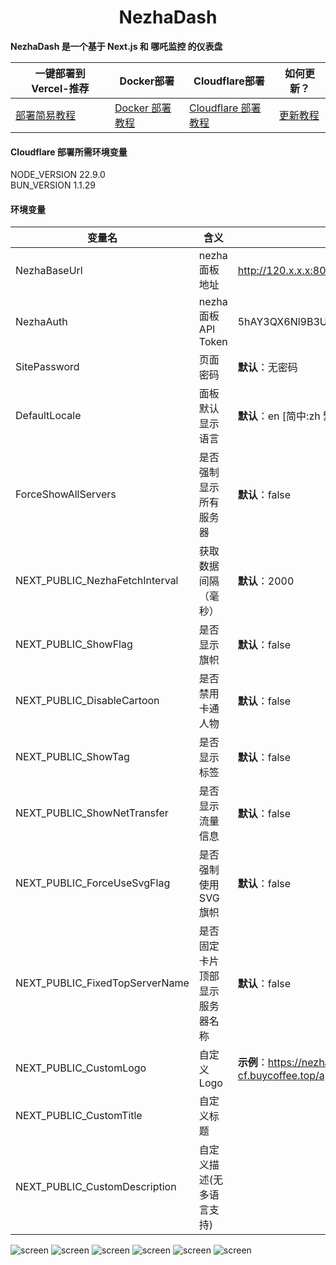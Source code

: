 <h1 align="center">NezhaDash</h1>

<strong>NezhaDash 是一个基于 Next.js 和 哪吒监控 的仪表盘</strong>
<br>

</div>

| 一键部署到 Vercel-推荐                                | Docker部署                                                      | Cloudflare部署                                                          | 如何更新？                                                |
| ----------------------------------------------------- | --------------------------------------------------------------- | ----------------------------------------------------------------------- | --------------------------------------------------------- |
| [部署简易教程](https://buycoffee.top/blog/tech/nezha) | [Docker 部署教程](https://buycoffee.top/blog/tech/nezha-docker) | [Cloudflare 部署教程](https://buycoffee.top/blog/tech/nezha-cloudflare) | [更新教程](https://buycoffee.top/blog/tech/nezha-upgrade) |

#### Cloudflare 部署所需环境变量

NODE_VERSION 22.9.0
<br>
BUN_VERSION 1.1.29

#### 环境变量

| 变量名                         | 含义                           | 示例                                                          |
| ------------------------------ | ------------------------------ | ------------------------------------------------------------- |
| NezhaBaseUrl                   | nezha 面板地址                 | http://120.x.x.x:8008                                         |
| NezhaAuth                      | nezha 面板 API Token           | 5hAY3QX6Nl9B3Uxxxx26KMvOMyXS1Udi                              |
| SitePassword                   | 页面密码                       | **默认**：无密码                                              |
| DefaultLocale                  | 面板默认显示语言               | **默认**：en [简中:zh 繁中:zh-t 英语:en 日语:ja]              |
| ForceShowAllServers            | 是否强制显示所有服务器         | **默认**：false                                               |
| NEXT_PUBLIC_NezhaFetchInterval | 获取数据间隔（毫秒）           | **默认**：2000                                                |
| NEXT_PUBLIC_ShowFlag           | 是否显示旗帜                   | **默认**：false                                               |
| NEXT_PUBLIC_DisableCartoon     | 是否禁用卡通人物               | **默认**：false                                               |
| NEXT_PUBLIC_ShowTag            | 是否显示标签                   | **默认**：false                                               |
| NEXT_PUBLIC_ShowNetTransfer    | 是否显示流量信息               | **默认**：false                                               |
| NEXT_PUBLIC_ForceUseSvgFlag    | 是否强制使用SVG旗帜            | **默认**：false                                               |
| NEXT_PUBLIC_FixedTopServerName | 是否固定卡片顶部显示服务器名称 | **默认**：false                                               |
| NEXT_PUBLIC_CustomLogo         | 自定义Logo                     | **示例**：https://nezha-cf.buycoffee.top/apple-touch-icon.png |
| NEXT_PUBLIC_CustomTitle        | 自定义标题                     |                                                               |
| NEXT_PUBLIC_CustomDescription  | 自定义描述(无多语言支持)       |                                                               |

![screen](/.github/shot-1.png)
![screen](/.github/shot-2.png)
![screen](/.github/shot-3.png)
![screen](/.github/shot-1-dark.png)
![screen](/.github/shot-2-dark.png)
![screen](/.github/shot-3-dark.png)
